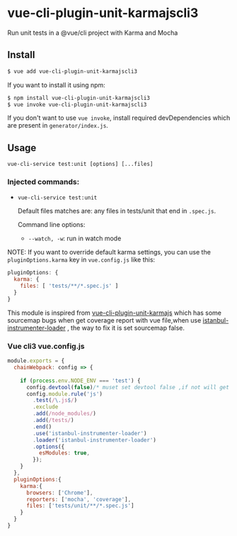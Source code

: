 # vue-cli-plugin-unit-karmajscli3

Run unit tests in a @vue/cli project with Karma and Mocha

## Install

```bash
$ vue add vue-cli-plugin-unit-karmajscli3
```

If you want to install it using npm:

```bash
$ npm install vue-cli-plugin-unit-karmajscli3
$ vue invoke vue-cli-plugin-unit-karmajscli3
```

If you don't want to use `vue invoke`, install required devDependencies which are present in `generator/index.js`.

## Usage

`vue-cli-service test:unit [options] [...files]`

### Injected commands:
* `vue-cli-service test:unit`

  Default files matches are: any files in tests/unit that end in `.spec.js`.

  Command line options: 

  * `--watch, -w`: run in watch mode

NOTE: If you want to override default karma settings, you can use the `pluginOptions.karma` key in `vue.config.js` like this:

```javascript
pluginOptions: {
  karma: {
    files: [ 'tests/**/*.spec.js' ]
  }
}
```

This module is inspired from [vue-cli-plugin-unit-karmajs] which has some sourcemap bugs when get coverage report with vue file,when use [istanbul-instrumenter-loader] , the way to fix it is set sourcemap false.

### Vue cli3 vue.config.js 
```javascript
module.exports = {
  chainWebpack: config => {
  
    if (process.env.NODE_ENV === 'test') {
      config.devtool(false)/* muset set devtool false ,if not will get error file path with vue file*/
      config.module.rule('js')
        .test(/\.js$/)
        .exclude
        .add(/node_modules/)
        .add(/tests/)
        .end()
        .use('istanbul-instrumenter-loader')
        .loader('istanbul-instrumenter-loader')
        .options({
          esModules: true,
        });
    }
  },
  pluginOptions:{
    karma:{
      browsers: ['Chrome'],
      reporters: ['mocha', 'coverage'],
      files: ['tests/unit/**/*.spec.js']
    }
  }
}

```


[vue-cli-plugin-unit-karmajs]: https://github.com/tushararora/vue-cli-plugin-unit-karmajs
[istanbul-instrumenter-loader]: https://github.com/webpack-contrib/istanbul-instrumenter-loader